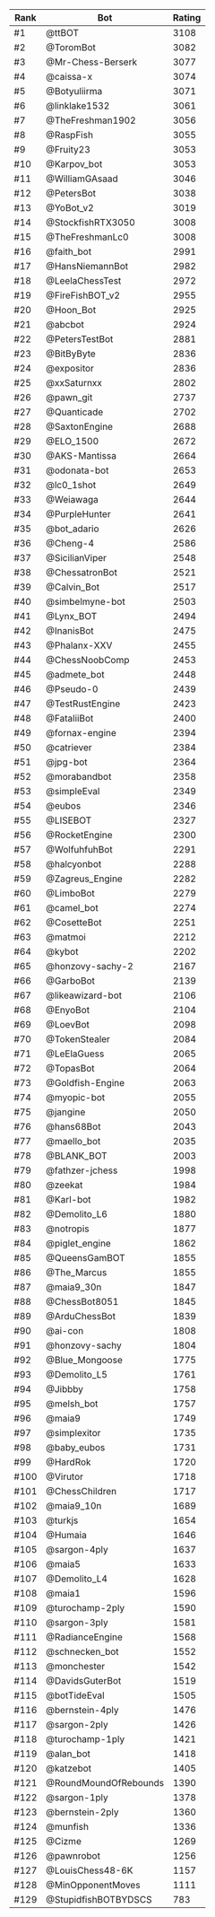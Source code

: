 Rank|Bot|Rating
---|---|---
#1|@ttBOT|3108
#2|@ToromBot|3082
#3|@Mr-Chess-Berserk|3077
#4|@caissa-x|3074
#5|@Botyuliirma|3071
#6|@linklake1532|3061
#7|@TheFreshman1902|3056
#8|@RaspFish|3055
#9|@Fruity23|3053
#10|@Karpov_bot|3053
#11|@WilliamGAsaad|3046
#12|@PetersBot|3038
#13|@YoBot_v2|3019
#14|@StockfishRTX3050|3008
#15|@TheFreshmanLc0|3008
#16|@faith_bot|2991
#17|@HansNiemannBot|2982
#18|@LeelaChessTest|2972
#19|@FireFishBOT_v2|2955
#20|@Hoon_Bot|2925
#21|@abcbot|2924
#22|@PetersTestBot|2881
#23|@BitByByte|2836
#24|@expositor|2836
#25|@xxSaturnxx|2802
#26|@pawn_git|2737
#27|@Quanticade|2702
#28|@SaxtonEngine|2688
#29|@ELO_1500|2672
#30|@AKS-Mantissa|2664
#31|@odonata-bot|2653
#32|@lc0_1shot|2649
#33|@Weiawaga|2644
#34|@PurpleHunter|2641
#35|@bot_adario|2626
#36|@Cheng-4|2586
#37|@SicilianViper|2548
#38|@ChessatronBot|2521
#39|@Calvin_Bot|2517
#40|@simbelmyne-bot|2503
#41|@Lynx_BOT|2494
#42|@InanisBot|2475
#43|@Phalanx-XXV|2455
#44|@ChessNoobComp|2453
#45|@admete_bot|2448
#46|@Pseudo-0|2439
#47|@TestRustEngine|2423
#48|@FataliiBot|2400
#49|@fornax-engine|2394
#50|@catriever|2384
#51|@jpg-bot|2364
#52|@morabandbot|2358
#53|@simpleEval|2349
#54|@eubos|2346
#55|@LISEBOT|2327
#56|@RocketEngine|2300
#57|@WolfuhfuhBot|2291
#58|@halcyonbot|2288
#59|@Zagreus_Engine|2282
#60|@LimboBot|2279
#61|@camel_bot|2274
#62|@CosetteBot|2251
#63|@matmoi|2212
#64|@kybot|2202
#65|@honzovy-sachy-2|2167
#66|@GarboBot|2139
#67|@likeawizard-bot|2106
#68|@EnyoBot|2104
#69|@LoevBot|2098
#70|@TokenStealer|2084
#71|@LeElaGuess|2065
#72|@TopasBot|2064
#73|@Goldfish-Engine|2063
#74|@myopic-bot|2055
#75|@jangine|2050
#76|@hans68Bot|2043
#77|@maello_bot|2035
#78|@BLANK_BOT|2003
#79|@fathzer-jchess|1998
#80|@zeekat|1984
#81|@Karl-bot|1982
#82|@Demolito_L6|1880
#83|@notropis|1877
#84|@piglet_engine|1862
#85|@QueensGamBOT|1855
#86|@The_Marcus|1855
#87|@maia9_30n|1847
#88|@ChessBot8051|1845
#89|@ArduChessBot|1839
#90|@ai-con|1808
#91|@honzovy-sachy|1804
#92|@Blue_Mongoose|1775
#93|@Demolito_L5|1761
#94|@Jibbby|1758
#95|@melsh_bot|1757
#96|@maia9|1749
#97|@simplexitor|1735
#98|@baby_eubos|1731
#99|@HardRok|1720
#100|@Virutor|1718
#101|@ChessChildren|1717
#102|@maia9_10n|1689
#103|@turkjs|1654
#104|@Humaia|1646
#105|@sargon-4ply|1637
#106|@maia5|1633
#107|@Demolito_L4|1628
#108|@maia1|1596
#109|@turochamp-2ply|1590
#110|@sargon-3ply|1581
#111|@RadianceEngine|1568
#112|@schnecken_bot|1552
#113|@monchester|1542
#114|@DavidsGuterBot|1519
#115|@botTideEval|1505
#116|@bernstein-4ply|1476
#117|@sargon-2ply|1426
#118|@turochamp-1ply|1421
#119|@alan_bot|1418
#120|@katzebot|1405
#121|@RoundMoundOfRebounds|1390
#122|@sargon-1ply|1378
#123|@bernstein-2ply|1360
#124|@munfish|1336
#125|@Cizme|1269
#126|@pawnrobot|1256
#127|@LouisChess48-6K|1157
#128|@MinOpponentMoves|1111
#129|@StupidfishBOTBYDSCS|783

